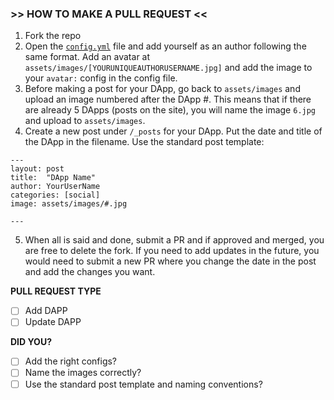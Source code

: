 ### >> HOW TO MAKE A PULL REQUEST <<
1. Fork the repo
2. Open the [`config.yml`](https://github.com/CloutContracts/dapp-browser/blob/master/_config.yml) file and add yourself as an author following the same format. Add an avatar at `assets/images/[YOURUNIQUEAUTHORUSERNAME.jpg]` and add the image to your `avatar:` config in the config file.
3. Before making a post for your DApp, go back to `assets/images` and upload an image numbered after the DApp #. This means that if there are already 5 DApps (posts on the site), you will name the image `6.jpg` and upload to `assets/images`.
4. Create a new post under `/_posts` for your DApp. Put the date and title of the DApp in the filename. Use the standard post template:

```
---
layout: post
title:  "DApp Name"
author: YourUserName
categories: [social]
image: assets/images/#.jpg

---
```
5. When all is said and done, submit a PR and if approved and merged, you are free to delete the fork. If you need to add updates in the future, you would need to submit a new PR where you change the date in the post and add the changes you want.

**PULL REQUEST TYPE**
- [ ] Add DAPP
- [ ] Update DAPP

**DID YOU?**
- [ ] Add the right configs?
- [ ] Name the images correctly?
- [ ] Use the standard post template and naming conventions?
